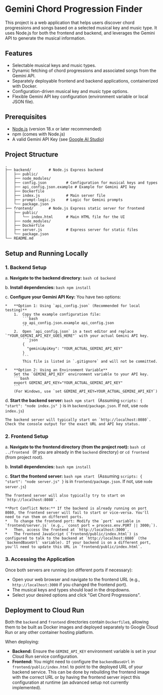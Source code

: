 # Gemini Chord Progression Finder

This project is a web application that helps users discover chord progressions and songs based on a selected musical key and music type. It uses Node.js for both the frontend and backend, and leverages the Gemini API to generate the musical information.

## Features

*   Selectable musical keys and music types.
*   Dynamic fetching of chord progressions and associated songs from the Gemini API.
*   Separately deployable frontend and backend applications, containerized with Docker.
*   Configuration-driven musical key and music type options.
*   Flexible Gemini API key configuration (environment variable or local JSON file).

## Prerequisites

*   [Node.js](https://nodejs.org/) (version 18.x or later recommended)
*   npm (comes with Node.js)
*   A valid Gemini API Key (see [Google AI Studio](https://aistudio.google.com/app/apikey))

## Project Structure

```
.
├── backend/        # Node.js Express backend
│   ├── public/
│   ├── node_modules/
│   ├── config.json         # Configuration for musical keys and types
│   ├── api_config.json.example # Example for Gemini API key
│   ├── Dockerfile
│   ├── index.js            # Main server file
│   ├── prompt-logic.js     # Logic for Gemini prompts
│   └── package.json
├── frontend/       # Node.js Express static server for frontend
│   ├── public/
│   │   └── index.html      # Main HTML file for the UI
│   ├── node_modules/
│   ├── Dockerfile
│   ├── server.js           # Express server for static files
│   └── package.json
└── README.md
```

## Setup and Running Locally

### 1. Backend Setup

a.  **Navigate to the backend directory:**
    ```bash
    cd backend
    ```

b.  **Install dependencies:**
    ```bash
    npm install
    ```

c.  **Configure your Gemini API Key:**
    You have two options:

    *   **Option 1: Using `api_config.json` (Recommended for local testing)**
        1.  Copy the example configuration file:
            ```bash
            cp api_config.json.example api_config.json
            ```
        2.  Open `api_config.json` in a text editor and replace `"YOUR_GEMINI_API_KEY_GOES_HERE"` with your actual Gemini API key.
            ```json
            {
              "geminiApiKey": "YOUR_ACTUAL_GEMINI_API_KEY"
            }
            ```
            This file is listed in `.gitignore` and will not be committed.

    *   **Option 2: Using an Environment Variable**
        Set the `GEMINI_API_KEY` environment variable to your API key.
        ```bash
        export GEMINI_API_KEY="YOUR_ACTUAL_GEMINI_API_KEY"
        ```
        (For Windows, use `set GEMINI_API_KEY=YOUR_ACTUAL_GEMINI_API_KEY`)

d.  **Start the backend server:**
    ```bash
    npm start
    ```
    (Assuming `scripts: { "start": "node index.js" }` is in `backend/package.json`. If not, use `node index.js`)

    The backend server will typically start on `http://localhost:8080`. Check the console output for the exact URL and API key status.

### 2. Frontend Setup

a.  **Navigate to the frontend directory (from the project root):**
    ```bash
    cd ../frontend
    ```
    (If you are already in the `backend` directory) or `cd frontend` (from project root).

b.  **Install dependencies:**
    ```bash
    npm install
    ```

c.  **Start the frontend server:**
    ```bash
    npm start
    ```
    (Assuming `scripts: { "start": "node server.js" }` is in `frontend/package.json`. If not, use `node server.js`)

    The frontend server will also typically try to start on `http://localhost:8080`.

    **Port Conflict Note:** If the backend is already running on port 8080, the frontend server will fail to start or vice-versa. You'll need to run them on different ports.
    *   To change the frontend port: Modify the `port` variable in `frontend/server.js` (e.g., `const port = process.env.PORT || 3000;`).
    *   Then, access the frontend at `http://localhost:3000`.
    *   The frontend JavaScript (`frontend/public/index.html`) is configured to talk to the backend at `http://localhost:8080` (the `backendBaseUrl` variable). If your backend is on a different port, you'll need to update this URL in `frontend/public/index.html`.

### 3. Accessing the Application

Once both servers are running (on different ports if necessary):

*   Open your web browser and navigate to the frontend URL (e.g., `http://localhost:3000` if you changed the frontend port).
*   The musical keys and types should load in the dropdowns.
*   Select your desired options and click "Get Chord Progressions".

## Deployment to Cloud Run

Both the `backend` and `frontend` directories contain `Dockerfile`s, allowing them to be built as Docker images and deployed separately to Google Cloud Run or any other container hosting platform.

When deploying:
*   **Backend:** Ensure the `GEMINI_API_KEY` environment variable is set in your Cloud Run service configuration.
*   **Frontend:** You might need to configure the `backendBaseUrl` in `frontend/public/index.html` to point to the deployed URL of your backend service. This can be done by rebuilding the frontend image with the correct URL or by having the frontend server inject this configuration at runtime (an advanced setup not currently implemented).
